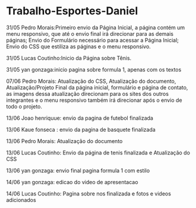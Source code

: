 # Trabalho-Esportes-Daniel

31/05 Pedro Morais:Primeiro envio da Página Inicial, a página contém um menu responsivo, que até o envio final irá direcionar para as demais páginas; Envio do Formulário necessário para acessar a Página Inicial;  Envio do CSS que  estiliza  as páginas e o menu responsivo.


31/05 Lucas Coutinho:Inicio da Página sobre Tênis.

31/05 yan gonzaga:inicio pagina sobre formula 1, apenas com os textos

07/06 Pedro Morais: Atualização do CSS, Atualização do documento, Atualização/Projeto Final da página inicial, formulário e página de contato, as imagens dessa atualização direcionam para os sites dos outros integrantes e o menu responsivo também irá direcionar após o envio de todo o projeto.

13/06 Joao henriquue: envio da pagina de futebol finalizada

13/06 Kaue fonseca : envio da pagina de basquete finalizada 

13/06 Pedro Morais: Atualização do documento

13/06 Lucas Coutinho: Envio da página de tenis finalizada e Atualização do CSS

13/06 yan gonzaga: envio final pagina formula 1 com estilo

14/06 yan gonzaga: edicao do video de apresentacao

14/06 Lucas Coutinho: Pagina sobre nos finalizada e fotos e videos adicionados
